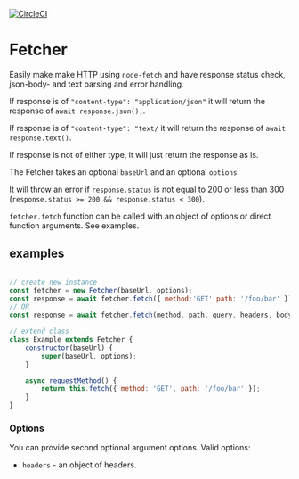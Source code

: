 [![CircleCI](https://circleci.com/gh/debitoor/fetcher/tree/master.svg?style=svg)](https://circleci.com/gh/debitoor/fetcher/tree/master)

# Fetcher

Easily make make HTTP using `node-fetch` and have response status check, json-body- and text parsing and error handling.

If response is of `"content-type": "application/json"` it will return the response of `await response.json();`.

If response is of `"content-type": "text/` it will return the response of `await response.text()`.

If response is not of either type, it will just return the response as is.

The Fetcher takes an optional `baseUrl` and an optional `options`.

It will throw an error if `response.status` is not equal to 200 or less than 300 (`response.status >= 200 && response.status < 300`).

`fetcher.fetch` function can be called with an object of options or direct function arguments. See examples.

## examples

```javascript

// create new instance
const fetcher = new Fetcher(baseUrl, options);
const response = await fetcher.fetch({ method:'GET' path: '/foo/bar' });
// OR 
const response = await fetcher.fetch(method, path, query, headers, body)

// extend class
class Example extends Fetcher {
	constructor(baseUrl) {
		super(baseUrl, options);
	}

	async requestMethod() {
		return this.fetch({ method: 'GET', path: '/foo/bar' });
	}
}
```

### Options

You can provide second optional argument options. Valid options:

* `headers` - an object of headers.
